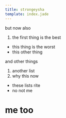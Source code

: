 ```yaml
---
title: strongeysha
template: index.jade
---
```

but now also

1. the first thing is the best
- this thing is the worst
- this other thing

and other things

1. another list
2. why this now
- these lists rite
- no not me

# me too